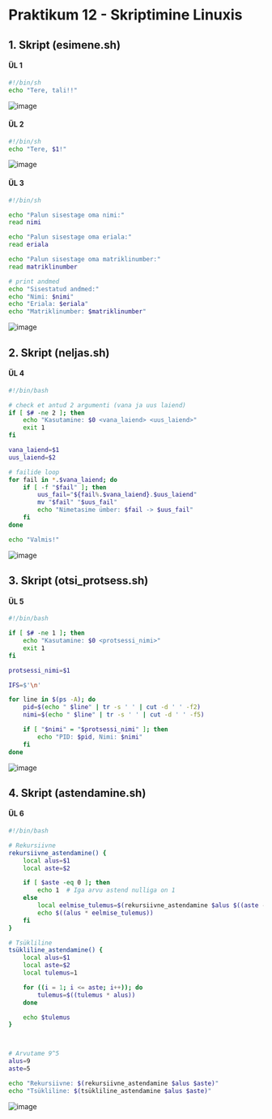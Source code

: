 # Praktikum 12 - Skriptimine Linuxis

## 1. Skript (esimene.sh)
#### ÜL 1
```bash
#!/bin/sh
echo "Tere, tali!!"
```
![image](https://github.com/user-attachments/assets/50989df7-af6c-45f5-9b3e-d5e6c2217394)  

#### ÜL 2
```bash
#!/bin/sh
echo "Tere, $1!"
```
![image](https://github.com/user-attachments/assets/30550ca5-eb6b-4502-a56f-79172de3cacf)  

#### ÜL 3
```bash
#!/bin/sh

echo "Palun sisestage oma nimi:"
read nimi

echo "Palun sisestage oma eriala:"
read eriala

echo "Palun sisestage oma matriklinumber:"
read matriklinumber

# print andmed
echo "Sisestatud andmed:"
echo "Nimi: $nimi"
echo "Eriala: $eriala"
echo "Matriklinumber: $matriklinumber"
```
![image](https://github.com/user-attachments/assets/18eb748a-bc43-432b-ab23-6c6978c0475d)  

## 2. Skript (neljas.sh)  

#### ÜL 4  

```bash
#!/bin/bash

# check et antud 2 argumenti (vana ja uus laiend)
if [ $# -ne 2 ]; then
    echo "Kasutamine: $0 <vana_laiend> <uus_laiend>"
    exit 1
fi

vana_laiend=$1
uus_laiend=$2

# failide loop
for fail in *.$vana_laiend; do
    if [ -f "$fail" ]; then
        uus_fail="${fail%.$vana_laiend}.$uus_laiend"
        mv "$fail" "$uus_fail"
        echo "Nimetasime ümber: $fail -> $uus_fail"
    fi
done

echo "Valmis!"
```
![image](https://github.com/user-attachments/assets/931774e0-ddf0-4be2-a1c8-97c6415931a2)  

## 3. Skript (otsi_protsess.sh)  

#### ÜL 5  

```bash
#!/bin/bash

if [ $# -ne 1 ]; then
    echo "Kasutamine: $0 <protsessi_nimi>"
    exit 1
fi

protsessi_nimi=$1

IFS=$'\n'

for line in $(ps -A); do
    pid=$(echo " $line" | tr -s ' ' | cut -d ' ' -f2)
    nimi=$(echo " $line" | tr -s ' ' | cut -d ' ' -f5)

    if [ "$nimi" = "$protsessi_nimi" ]; then
        echo "PID: $pid, Nimi: $nimi"
    fi
done
```
![image](https://github.com/user-attachments/assets/28bb8256-6979-4c0e-bdab-b5c397fc5788)
  

## 4. Skript (astendamine.sh)  

#### ÜL 6  

```bash
#!/bin/bash

# Rekursiivne
rekursiivne_astendamine() {
    local alus=$1
    local aste=$2

    if [ $aste -eq 0 ]; then
        echo 1  # Iga arvu astend nulliga on 1
    else
        local eelmise_tulemus=$(rekursiivne_astendamine $alus $((aste - 1)))
        echo $((alus * eelmise_tulemus))
    fi
}

# Tsükliline 
tsükliline_astendamine() {
    local alus=$1
    local aste=$2
    local tulemus=1

    for ((i = 1; i <= aste; i++)); do
        tulemus=$((tulemus * alus))
    done

    echo $tulemus
}



# Arvutame 9^5
alus=9
aste=5

echo "Rekursiivne: $(rekursiivne_astendamine $alus $aste)"
echo "Tsükliline: $(tsükliline_astendamine $alus $aste)"
```
![image](https://github.com/user-attachments/assets/bc197eda-5a5c-4298-a242-9715062e568b)

